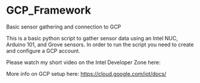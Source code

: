 # GCP_Framework
Basic sensor gathering and connection to GCP

This is a basic python script to gather sensor data using an Intel NUC, Arduino 101, and Grove sensors. In order to run the script you need to create and configure a GCP account. 

Please watch my short video on the Intel Developer Zone here:

More info on GCP setup here: https://cloud.google.com/iot/docs/
